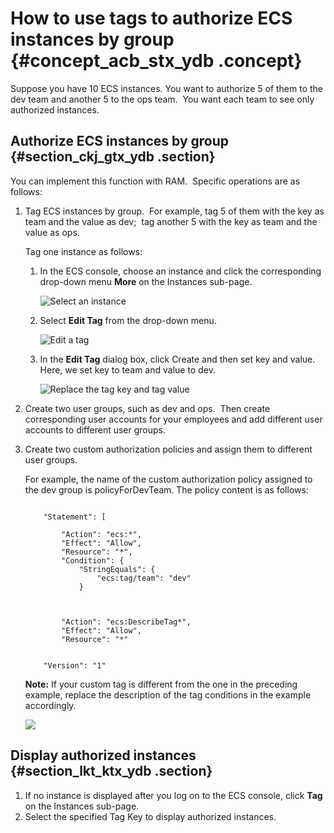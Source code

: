 # How to use tags to authorize ECS instances by group {#concept_acb_stx_ydb .concept}

Suppose you have 10 ECS instances. You want to authorize 5 of them to the dev team and another 5 to the ops team.  You want each team to see only authorized instances. 

## Authorize ECS instances by group {#section_ckj_gtx_ydb .section}

You can implement this function with RAM.  Specific operations are as follows: 

1.  Tag ECS instances by group.  For example, tag 5 of them with the key as team and the value as dev;  tag another 5 with the key as team and the value as ops. 

    Tag one instance as follows:

    1.  In the ECS console, choose an instance and click the corresponding drop-down menu **More** on the Instances sub-page. 

        ![](images/4446_en-US.png "Select an instance")

    2.  Select **Edit Tag** from the drop-down menu.

        ![](images/4447_en-US.png "Edit a tag")

    3.  In the **Edit Tag** dialog box, click Create and then set key and value.  Here, we set key to team and value to dev. 

         ![](images/4449_en-US.png "Replace the tag key and tag value") 

2.  Create two user groups, such as dev and ops.  Then create corresponding user accounts for your employees and add different user accounts to different user groups. 
3.  Create two custom authorization policies and assign them to different user groups. 

    For example, the name of the custom authorization policy assigned to the dev group is policyForDevTeam. The policy content is as follows:

    ```
    
        "Statement": [
        
            "Action": "ecs:*",
            "Effect": "Allow",
            "Resource": "*",
            "Condition": {
                "StringEquals": {
                    "ecs:tag/team": "dev"
                }
            
        
        
            "Action": "ecs:DescribeTag*",
            "Effect": "Allow",
            "Resource": "*"
        
        
        "Version": "1"
    
    ```

    **Note:** If your custom tag is different from the one in the preceding example, replace the description of the tag conditions in the example accordingly.

    ![](http://docs-aliyun.cn-hangzhou.oss.aliyun-inc.com/assets/pic/67912/cn_zh/1520426257196/4.png)


## Display authorized instances {#section_lkt_ktx_ydb .section}

1.  If no instance is displayed after you log on to the ECS console, click **Tag** on the Instances sub-page. 
2.  Select the specified Tag Key to display authorized instances.

